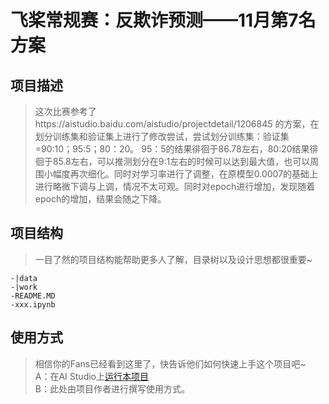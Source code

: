 # 飞桨常规赛：反欺诈预测——11月第7名方案


## 项目描述
> 这次比赛参考了https://aistudio.baidu.com/aistudio/projectdetail/1206845 的方案，在划分训练集和验证集上进行了修改尝试，尝试划分训练集：验证集=90:10；95:5；80：20。 95：5的结果徘徊于86.78左右，80:20结果徘徊于85.8左右，可以推测划分在9:1左右的时候可以达到最大值，也可以周围小幅度再次细化。同时对学习率进行了调整，在原模型0.0007的基础上进行略微下调与上调，情况不太可观。同时对epoch进行增加，发现随着epoch的增加，结果会随之下降。

## 项目结构
> 一目了然的项目结构能帮助更多人了解，目录树以及设计思想都很重要~
```
-|data
-|work
-README.MD
-xxx.ipynb
```
## 使用方式
> 相信你的Fans已经看到这里了，快告诉他们如何快速上手这个项目吧~  
A：在AI Studio上[运行本项目](https://aistudio.baidu.com/aistudio/usercenter)  
B：此处由项目作者进行撰写使用方式。

